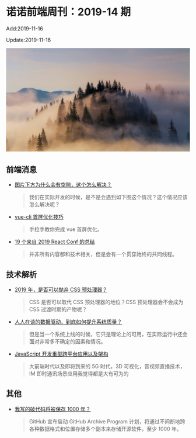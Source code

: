 <!--
 * @Description: weekly-14
 * @Author: zoeblow
 * @Email: wangfuyuan@nnuo.com
 * @Date: 2019-11-16 15:04:08
 * @LastEditors: zoeblow
 * @LastEditTime: 2019-11-16 15:20:12
 * @FilePath: \nuofe-weekly\2019\weekly-14.md
 -->

# 诺诺前端周刊：2019-14 期

Add:2019-11-16

Update:2019-11-16

![201914](../images/2019/201914.jpg)

## 前端消息

- [图片下方为什么会有空隙，这个怎么解决？](https://www.jianshu.com/p/7b7ae3cc2a72)

  > 我们在实际开发的时候，是不是会遇到如下图这个情况？这个情况应该怎么解决呢？

- [vue-cli 首屏优化技巧](https://segmentfault.com/a/1190000019499007)

  > 手拉手教你完成 vue 首屏优化。

- [19 个来自 2019 React Conf 的总结](https://mp.weixin.qq.com/s/60Op8WRV1mJmxHZskz3HWw)

  > 并非所有内容都和技术相关，但是会有一个贯穿始终的共同线程。

## 技术解析

- [2019 年，是否可以抛弃 CSS 预处理器？](https://mp.weixin.qq.com/s/tqLlWuKPrpp-fyU5PPXveA)

  > CSS 是否可以取代 CSS 预处理器的地位？CSS 预处理器会不会成为 CSS 过渡时期的产物呢？

- [人人在谈的数据驱动，到底如何提升系统质量？](https://mp.weixin.qq.com/s/8EtI_8v1yhoGrsHybfXfjg)

  > 但是当一个系统上线的时候，它只是理论上的可用，在实际运行中还会面对非常多不确定的因素和情况。

- [JavaScript 开发重型跨平台应用以及架构](https://juejin.im/post/5d8f3062e51d45782632e363)

  > 大前端时代以及即将到来的 5G 时代，3D 可视化，音视频直播技术，IM 即时通讯场景应用我觉得都是大有可为的

<!-- ## 业界新闻

- [TypeScript 3.7 Beta 版发布](https://juejin.im/post/5db2537d6fb9a0208b11f94f)

  > 我们很高兴发布 TypeScript 3.7 Beta 版，它包含了 TypeScript 3.7 版本的所有功能。从现在到最后发布之前，我们将修复错误并进一步提高它的性能和稳定性。 -->

## 其他

- [我写的破代码将被保存 1000 年？](https://mp.weixin.qq.com/s/uaCYyBn9pIHDlHR7A93AQA)

  > GitHub 宣布启动 GitHub Archive Program 计划，将通过不间断地跨各种数据格式和位置存储多个副本来存储开源软件，至少 1000 年。
